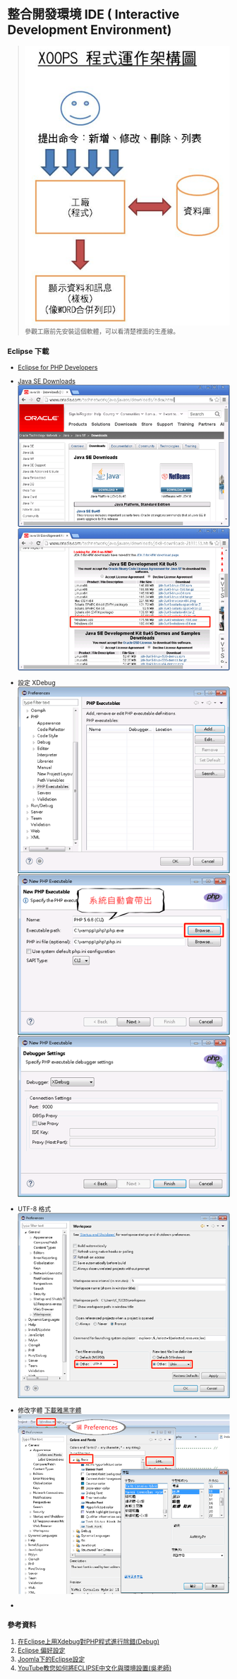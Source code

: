 # 整合開發環境 IDE ( Interactive Development Environment)
>![](images/XOOPS_structure.jpg)    
>參觀工廠前先安裝這個軟體，可以看清楚裡面的生產線。   

### Eclipse 下載
* [Eclipse for PHP Developers](http://www.eclipse.org/downloads/packages/eclipse-php-developers/marsr)

* [Java SE Downloads](http://www.oracle.com/technetwork/java/javase/downloads/index.html)
![](images/Eclipse-4.png)
![](images/Eclipse-5.png)
* 設定 XDebug   
![](images/Eclipse-9.png)
![](images/Eclipse-6.png)
![](images/Eclipse-7.png)
* UTF-8 格式  
![](images/Eclipse-11.png)
* 修改字體
[下載雅黑字體](http://pan.baidu.com/wap/link?uk=2617758444&shareid=2713699767&third=0)  
![](images/Eclipse-10.png)
* 

   
   
### 參考資料
1. [在Eclipse上用Xdebug對PHP程式進行除錯(Debug)](http://blog.xuite.net/ahdaa/blog1/42927649)
2. [Eclipse 偏好設定](http://j796160836.pixnet.net/blog/post/31387535)
3. [Joomla下的Eclipse設定](https://docs.joomla.org/Configuring_Eclipse_for_joomla_development)
4. [YouTube教您如何將ECLIPSE中文化與環境設置(吳老師)](https://www.youtube.com/watch?v=_k9X1i5kKYU)
